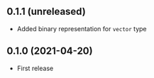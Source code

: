 ## 0.1.1 (unreleased)

- Added binary representation for `vector` type

## 0.1.0 (2021-04-20)

- First release
